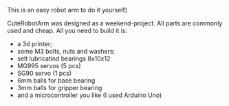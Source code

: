 This is an easy robot arm to do it yourself)

CuteRobotArm was designed as a weekend-project. All parts are commonly used and cheap. 
All you need to build it is: 
- a 3d printer;
- some M3 bolts, nuts and washers;
- selt lubricatind bearings 8x10x12
- MG995 servos (5 pcs)
- SG90 servo (1 pcs)
- 6mm balls for base bearing
- 3mm balls for gripper bearing
- and a microcontroller you like (I used Arduino Uno)

